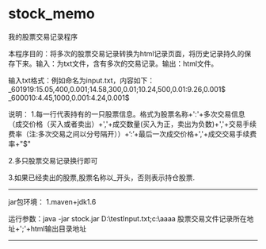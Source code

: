 stock_memo
==========

我的股票交易记录程序

本程序目的：将多次的股票交易记录转换为html记录页面，将历史记录持久的保存下来。输入：为txt文件，含有多次的交易记录。输出：html文件。

输入txt格式：例如命名为input.txt，内容如下：
_601919:15.05,400,0.001;14.58,300,0.01;10.24,500,0.01:9.26,0.001$ 
_600010:4.45,1000,0.001:4.24,0.001$

说明：
1.每一行代表持有的一只股票信息。格式为股票名称+':'+多次交易信息（成交价格（买入或者卖出）+','+成交数量(买入为正，卖出为负数)+','+交易手续费率（注:多次交易之间以分号隔开））+‘:’+最后一次成交价格+','+成交交易手续费率+"$"

2.多只股票交易记录换行即可

3.如果已经卖出的股票,股票名称以_开头，否则表示持仓股票.

-----------------------------------------------

jar包环境：
1.maven+jdk1.6

运行参数：java -jar stock.jar D:\testInput.txt;c:\aaaa
                              股票交易文件记录所在地址+';'+html输出目录地址

------------------------------------------------


